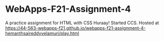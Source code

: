 # WebApps-F21-Assignment-4
A practice assignment for HTML with CSS
Huraay! Started CCS.
Hosted at <https://44-563-webapps-f21.github.io/webapps-f21-assignment-4-hemanthsaireddyvelamuri/play.html>